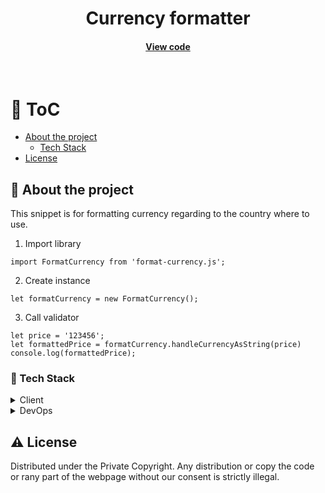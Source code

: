 <div align="center">
  <h1>Currency formatter</h1>
  
  <h4>
    <a href="https://github.com/kotelesroberto/formatcurrency/" title="Code"  target="_blank">View code</a>
  </h4>

</div>

<br />

<!-- Table of Contents -->

# :notebook_with_decorative_cover: ToC

- [About the project](#star2-about-the-project)
  - [Tech Stack](#space_invader-tech-stack)
- [License](#warning-license)

<!-- About the project -->

## :star2: About the project

<p align="left">
This snippet is for formatting currency regarding to the country where to use.</p>

1. Import library

```
import FormatCurrency from 'format-currency.js';
```

2. Create instance

```
let formatCurrency = new FormatCurrency();
```

3. Call validator

```
let price = '123456';
let formattedPrice = formatCurrency.handleCurrencyAsString(price)
console.log(formattedPrice);
```

<!-- TechStack -->

### :space_invader: Tech Stack

<details>
  <summary>Client</summary>
  <ul>
    <li><a href="https://developer.mozilla.org/en-US/docs/Web/JavaScript"  target="_blank">JavaScript ES5</a></li>
  </ul>
</details>

<details>
<summary>DevOps</summary>
  <ul>
    <li><a href="https://github.com/">GitHub</a></li>
  </ul>
</details>

<!-- License -->

## :warning: License

Distributed under the Private Copyright. Any distribution or copy the code or rany part of the webpage without our consent is strictly illegal.
